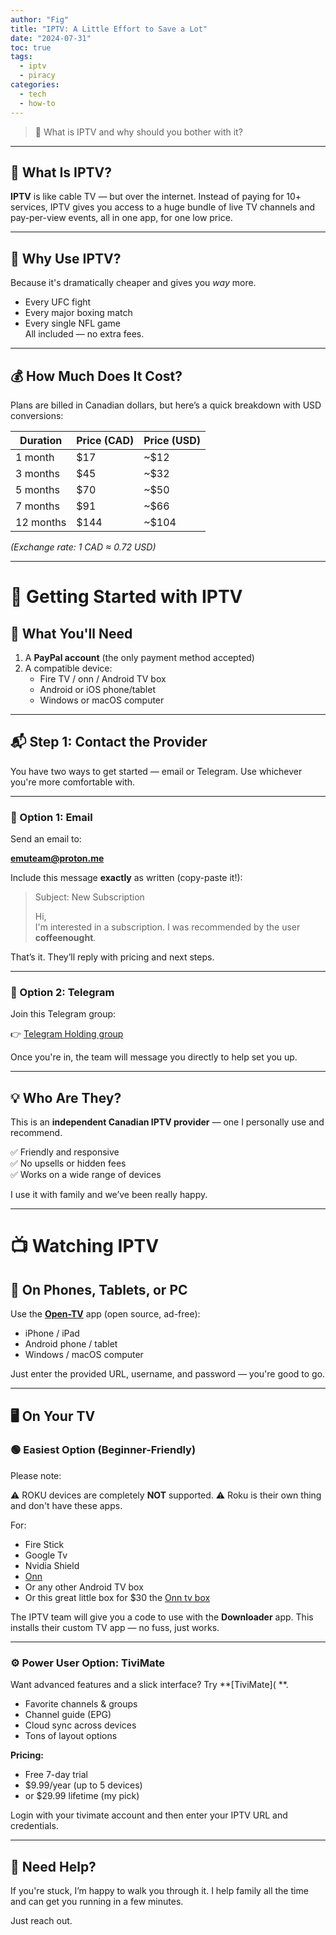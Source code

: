 ```yaml
---
author: "Fig"
title: "IPTV: A Little Effort to Save a Lot"
date: "2024-07-31"
toc: true
tags: 
  - iptv
  - piracy
categories: 
  - tech
  - how-to
---
```


> 📡 What is IPTV and why should you bother with it?

---

## 🤔 What Is IPTV?

**IPTV** is like cable TV — but over the internet. Instead of paying for 10+ services, IPTV gives you access to a huge bundle of live TV channels and pay-per-view events, all in one app, for one low price.

---

## 💸 Why Use IPTV?

Because it's dramatically cheaper and gives you *way* more.

- Every UFC fight
- Every major boxing match
- Every single NFL game  
All included — no extra fees.

---

## 💰 How Much Does It Cost?

Plans are billed in Canadian dollars, but here’s a quick breakdown with USD conversions:

| Duration | Price (CAD) | Price (USD) |
|----------|-------------|-------------|
| 1 month  | $17         | ~$12        |
| 3 months | $45         | ~$32        |
| 5 months | $70         | ~$50        |
| 7 months | $91         | ~$66        |
| 12 months| $144        | ~$104       |

*(Exchange rate: 1 CAD ≈ 0.72 USD)*

---

# 🚀 Getting Started with IPTV

## 🧰 What You'll Need

1. A **PayPal account** (the only payment method accepted)  
2. A compatible device:
   - Fire TV / onn / Android TV box
   - Android or iOS phone/tablet
   - Windows or macOS computer

---

## 📬 Step 1: Contact the Provider

You have two ways to get started — email or Telegram. Use whichever you're more comfortable with.

---

### 📧 Option 1: Email

Send an email to:

**emuteam@proton.me**

Include this message **exactly** as written (copy-paste it!):

> Subject: New Subscription 
>
> Hi,  
> I'm interested in a subscription. I was recommended by the user **coffeenought**.

That’s it. They’ll reply with pricing and next steps.

---

### 💬 Option 2: Telegram

Join this Telegram group:

👉 [Telegram Holding group](https://t.me/+Z5apo_jKp5AzYjg5)

Once you're in, the team will message you directly to help set you up.

---


## 💡 Who Are They?

This is an **independent Canadian IPTV provider** — one I personally use and recommend.

✅ Friendly and responsive  
✅ No upsells or hidden fees  
✅ Works on a wide range of devices  

I use it with family and we’ve been really happy.

---

# 📺 Watching IPTV

## 📱 On Phones, Tablets, or PC

Use the **[Open-TV](https://github.com/Fredolx/open-tv)** app (open source, ad-free):

- iPhone / iPad  
- Android phone / tablet  
- Windows / macOS computer  

Just enter the provided URL, username, and password — you're good to go.

---

## 🖥️ On Your TV

### 🟢 Easiest Option (Beginner-Friendly)

Please note:

⚠️ ROKU devices are completely __NOT__ supported. ⚠️
Roku is their own thing and don't have these apps. 

For:
- Fire Stick
- Google Tv
- Nvidia Shield  
- [Onn](https://www.walmart.com/ip/onn-Google-TV-4K-Streaming-Box-New-2023-4K-UHD-Resolution/2835618394?classType=REGULAR&athbdg=L1102&sid=05357c55-75ec-4a54-8e0a-d13798456cd0)
- Or any other Android TV box 
- Or this great little box for $30 the [Onn tv box](https://a.co/d/9j5DTzs)

The IPTV team will give you a code to use with the **Downloader** app. This installs their custom TV app — no fuss, just works. 

---

### ⚙️ Power User Option: TiviMate

Want advanced features and a slick interface? Try **[TiviMate]( **.

- Favorite channels & groups  
- Channel guide (EPG)  
- Cloud sync across devices  
- Tons of layout options

**Pricing:**
- Free 7-day trial  
- $9.99/year (up to 5 devices)  
- or $29.99 lifetime (my pick)

Login with your tivimate account and then enter your IPTV URL and credentials.

---

## 👋 Need Help?

If you're stuck, I’m happy to walk you through it. I help family all the time and can get you running in a few minutes.

Just reach out.  

